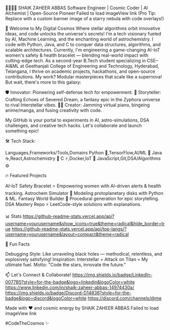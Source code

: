 🌌👨‍💻🤖 SHAIK ZAHEER ABBAS
Software Engineer | Cosmic Coder | AI Alchemist | Open-Source Pioneer
Failed to load imageView link
(Pro Tip: Replace with a custom banner image of a starry nebula with code overlays!)


🚀 Welcome to My Digital Cosmos
Where stellar algorithms orbit innovative ideas, and code unlocks the universe's secrets!
I'm a tech visionary fueled by AI, Machine Learning, and the enchanting world of astrochemistry. I code with Python, Java, and C to conquer data structures, algorithms, and scalable architectures. Currently, I'm engineering a game-changing AI-IoT women's safety & health bracelet — blending real-world impact with cutting-edge tech.
As a second-year B.Tech student specializing in CSE–AI&ML at Geethanjali College of Engineering and Technology, Hyderabad, Telangana, I thrive on academic projects, hackathons, and open-source contributions. My work? Modular masterpieces that scale like a supernova!
But wait, there's more to this galaxy:

🛡️ Innovator: Pioneering self-defense tech for empowerment.
📖 Storyteller: Crafting Echoes of Severed Dream, a fantasy epic in the Zyphora universe to rival Interstellar vibes.
🎵🎨 Creator: Jamming virtual piano, bingeing anime/manga, and fusing creativity with code.

My GitHub is your portal to experiments in AI, astro-simulations, DSA challenges, and creative tech hacks. Let's collaborate and launch something epic!

🛠️ Tech Stack:

Languages,Frameworks/Tools,Domains
Python 🐍,TensorFlow,AI/ML 🤖
Java ☕,React,Astrochemistry 🌌
C ⚡,Docker,IoT 🔗
JavaScript,Git,DSA/Algorithms ⚙️

🔥 Featured Projects

AI-IoT Safety Bracelet ⭐ Empowering women with AI-driven alerts & health tracking.
Astrochem Simulator 🚀 Modeling protoplanetary disks with Python & ML.
Fantasy World Builder 📖 Procedural generation for epic storytelling.
DSA Mastery Repo ⚡ LeetCode-style solutions with explanations.


📊 Stats
https://github-readme-stats.vercel.app/api?username=yourusername&show_icons=true&theme=radical&hide_border=true
https://github-readme-stats.vercel.app/api/top-langs/?username=yourusername&layout=compact&theme=radical

🌟 Fun Facts

Debugging Style: Like unraveling black holes — methodical, relentless, and explosively satisfying!
Inspiration: Interstellar + Attack on Titan = My ultimate fuel.
Motto: "Code the stars, innovate the future."



📫 Let's Connect & Collaborate!
https://img.shields.io/badge/LinkedIn-0077B5?style=for-the-badge&logo=linkedin&logoColor=white
https://www.linkedin.com/in/shaik-zaheer-abbas-14974430a/
https://img.shields.io/badge/Discord-D14836?style=for-the-badge&logo=discord&logoColor=white
https://discord.com/channels/@me



Made with ❤️ and cosmic energy by SHAIK ZAHEER ABBAS
Failed to load imageView link



#CodeTheCosmos ✨
